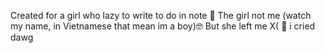 Created for a girl who lazy to write to do in note 🙁
The girl not me (watch my name, in Vietnamese that mean im a boy)🤓
But she left me X( 🥹 i cried dawg 
